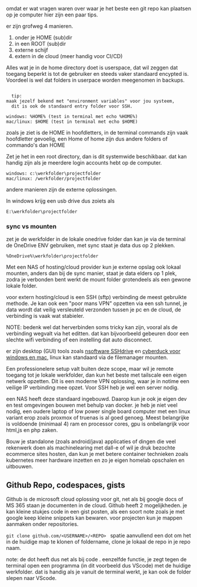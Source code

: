 omdat er wat vragen waren over waar je het beste een git repo kan plaatsen op je computer hier zijn een paar tips.

er zijn grofweg 4 manieren.

1. onder je HOME (sub)dir
2. in een ROOT (sub)dir
3. externe schijf
4. extern in de cloud (meer handig voor CI/CD)

Alles wat je in de home directory doet is userspace, dat wil zeggen dat toegang beperkt is tot de gebruiker en steeds vaker standaard encypted is. Voordeel is wel dat folders in userpace worden meegenomen in backups.

```
  
  tip: 
maak jezelf bekend met "environment variables" voor jou systeem,
  dit is ook de standaard entry folder voor SSH.

``` 

```
windows: %HOME% (test in terminal met echo %HOME%)
mac/linux: $HOME (test in terminal met echo $HOME)

```
zoals je ziet is de HOME in hoofdletters, in de terminal commands zijn vaak hoofdletter gevoelig, een Home of home zijn dus  andere folders of commando's dan HOME

Zet je het in een root directory, dan is dit systemwide beschikbaar. dat kan handig zijn als je meerdere login accounts hebt op de computer.

```
windows: c:\werkfolder\projectfolder
mac/linux: /werkfolder/projectfolder
```

andere manieren zijn de externe oplossingen. 

In windows krijg een usb drive dus zoiets als 
```
E:\werkfolder\projectfolder
```

### sync vs mounten
zet je de werkfolder in de lokale onedrive folder dan kan je via de terminal de OneDrive ENV gebruiken, met sync staat je data dus op 2 plekken.

` %OneDrive%\werkfolder\projectfolder ` 

Met een NAS of hosting/cloud provider kun je externe opslag ook lokaal mounten, anders dan bij de sync manier, staat je data elders op 1 plek, zodra je verbonden bent werkt de mount folder grotendeels als een gewone lokale folder. 

voor extern hosting/cloud is een SSH (sftp) verbinding de meest gebruikte methode. Je kan ook een "poor mans VPN" opzetten via een ssh tunnel, je data wordt dat veilig versleuteld verzonden tussen je pc en de cloud, de verbinding is vaak wat stabieler. 

NOTE: bedenk wel dat herverbinden soms tricky kan zijn, vooral als de verbinding wegvalt via het editten. dat kan bijvoorbeeld gebeuren door een slechte wifi verbinding of een instelling dat auto disconnect. 

er zijn desktop (GUI) tools zoals [nsoftware SSHdrive](https://www.nsoftware.com/sftp/drive/) en [cyberduck voor windows en mac](https://cyberduck.io), linux kan standaard via de filemanager mounten. 

Een professionelere setup valt buiten deze scope, maar wil je remote toegang tot je lokale werkfolder, dan kun het beste met tailscale een eigen netwerk opzetten. Dit is een moderne VPN oplossing, waar je in notime een veilige IP verbinding mee opzet. Voor SSH heb je wel een server nodig.

een NAS heeft deze standaard ingebouwd. Daarop kun je ook je eigen dev en test omgevingen bouwen met behulp van docker. je heb je niet veel nodig, een oudere laptop of low power single board computer met een linux variant erop zoals proxmox of truenas is al goed genoeg. Meest belangrijke is voldoende (minimaal 4) ram en processor cores, gpu is onbelangrijk voor html,js en php zaken.

Bouw je standalone (zoals android/java) applicaties of dingen die veel rekenwerk doen als machinelearing met dall-e of wil je druk bezochte ecommerce sites hosten, dan kun je met betere container technieken zoals kubernetes meer hardware inzetten en zo je eigen homelab opschalen en uitbouwen.

## Github Repo, codespaces, gists

Github is de microsoft cloud oplossing voor git, net als bij google docs of MS 365 staan je documenten in de cloud. Github heeft 2 mogelijkheden. je kan kleine stukjes code in een gist posten, als een soort note zoals je met google keep kleine snippets kan bewaren. voor projecten kun je mappen aanmaken onder repositories. 

`git clone github.com/<USERNAME>/<REPO> ` spatie aanvullend een dot om het in de huidige map te klonen of foldername,  clone je lokaal de repo in je repo naam. 

note: de dot heeft dus net als bij code . eenzelfde functie, je zegt tegen de terminal open een programma (in dit voorbeeld dus VScode) met de huidige werkfolder. dat is handig als je vanuit de terminal werkt, je kan ook de folder slepen naar VScode.






